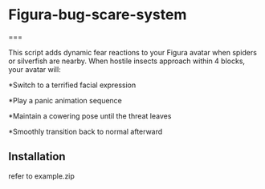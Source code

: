 # Figura-bug-scare-system
===

This script adds dynamic fear reactions to your Figura avatar when spiders or silverfish are nearby. When hostile insects approach within 4 blocks, your avatar will:

*Switch to a terrified facial expression

*Play a panic animation sequence

*Maintain a cowering pose until the threat leaves

*Smoothly transition back to normal afterward
    
Installation
---
refer to example.zip
